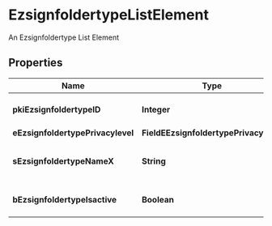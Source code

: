 

# EzsignfoldertypeListElement

An Ezsignfoldertype List Element

## Properties

Name | Type | Description | Notes
------------ | ------------- | ------------- | -------------
**pkiEzsignfoldertypeID** | **Integer** | The unique ID of the Ezsignfoldertype. | 
**eEzsignfoldertypePrivacylevel** | **FieldEEzsignfoldertypePrivacylevel** |  | 
**sEzsignfoldertypeNameX** | **String** | The name of the Ezsignfoldertype in the language of the requester | 
**bEzsignfoldertypeIsactive** | **Boolean** | Whether the Ezsignfoldertype is active or not | 



